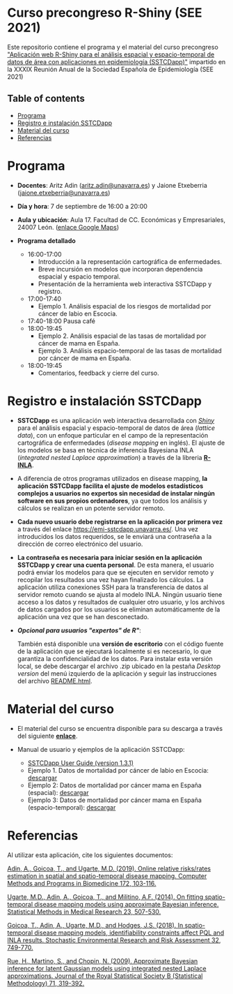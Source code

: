 # Curso precongreso R-Shiny (SEE 2021)

Este repositorio contiene el programa y el material del curso precongreso ["Aplicación web R-Shiny para el análisis espacial y espacio-temporal de datos de área con aplicaciones en epidemiología (SSTCDapp)"](https://www.reunionanualsee.org/index.php?go=pre_congreso) impartido en la XXXIX Reunión Anual de la Sociedad Española de Epidemiología (SEE 2021) 


## Table of contents

- [Programa](#Programa)
- [Registro e instalación SSTCDapp](#Registro-e-instalación-SSTCDapp)
- [Material del curso](#material-del-curso)
- [Referencias](#referencias)


# Programa

- **Docentes**: Aritz Adin (aritz.adin@unavarra.es) y Jaione Etxeberria (jaione.etxeberria@unavarra.es)

- **Día y hora**: 7 de septiembre de 16:00 a 20:00

- **Aula y ubicación**: Aula 17. Facultad de CC. Económicas y Empresariales, 24007 León. ([enlace Google Maps](https://www.google.es/maps/place/42%C2%B036'46.2%22N+5%C2%B033'44.1%22W/@42.6126066,-5.5629022,201m/data=!3m1!1e3!4m6!3m5!1s0xd379a7ff187d675:0x7a47dc49c8111680!7e2!8m2!3d42.6128416!4d-5.5622608?hl=es))

- **Programa detallado**
  - 16:00-17:00
    - Introducción a la representación cartográfica de enfermedades.
    - Breve incursión en modelos que incorporan dependencia espacial y espacio temporal.
    - Presentación de la herramienta web interactiva SSTCDapp y registro.
  - 17:00-17:40
    - Ejemplo 1. Análisis espacial de los riesgos de mortalidad por cáncer de labio en Escocia.
  - 17:40-18:00 Pausa café
  - 18:00-19:45 
    - Ejemplo 2. Análisis espacial de las tasas de mortalidad por cáncer de mama en España.
    - Ejemplo 3. Análisis espacio-temporal de las tasas de mortalidad por cáncer de mama en España.
  - 18:00-19:45 
    - Comentarios, feedback y cierre del curso.


# Registro e instalación SSTCDapp

- **SSTCDapp** es una aplicación web interactiva desarrollada con [*Shiny*](https://shiny.rstudio.com/) para el análisis espacial y espacio-temporal de datos de área (*lattice data*), con un enfoque particular en el campo de la representación cartográfica de enfermedades (*disease mapping* en inglés). El ajuste de los modelos se basa en técnica de inferencia Bayesiana INLA (*integrated nested Laplace approximation*) a través de la libreria [**R-INLA**](https://www.r-inla.org/).

- A diferencia de otros programas utilizados en disease mapping, **la aplicación SSTCDapp facilita el ajuste de modelos estadísticos complejos a usuarios no expertos sin necesidad de instalar ningún software en sus propios ordenadores**, ya que todos los análisis y cálculos se realizan en un potente servidor remoto.

- **Cada nuevo usuario debe registrarse en la aplicación por primera vez** a través del enlace https://emi-sstcdapp.unavarra.es/. Una vez introducidos los datos requeridos, se le enviará una contraseña a la dirección de correo electrónico del usuario.

- **La contraseña es necesaria para iniciar sesión en la aplicación SSTCDapp y crear una cuenta personal**. De esta manera, el usuario podrá enviar los modelos para que se ejecuten en servidor remoto y recopilar los resultados una vez hayan finalizado los cálculos. La aplicación utiliza conexiones SSH para la transferencia de datos al servidor remoto cuando se ajusta al modelo INLA. Ningún usuario tiene acceso a los datos y resultados de cualquier otro usuario, y los archivos de datos cargados por los usuarios se eliminan automáticamente de la aplicación una vez que se han desconectado. 

- **_Opcional para usuarios "expertos" de R"_**:

  También está disponible una **versión de escritorio** con el código fuente de la aplicación que se ejecutará localmente si es necesario, lo que garantiza la confidencialidad de los datos. Para instalar esta versión local, se debe descargar el archivo .zip ubicado en la pestaña *Desktop version* del menú izquierdo de la aplicación y seguir las instrucciones del archivo [README.html](https://emi-sstcdapp.unavarra.es/Curso_SEE2021/README.html).


# Material del curso

- El material del curso se encuentra disponible para su descarga a través del siguiente [**enlace**](https://github.com/spatialstatisticsupna/SEE2021_Curso_RShiny/blob/master/files/SSTCDapp_Slides.pdf).

- Manual de usuario y ejemplos de la aplicación SSTCDapp:
  - [SSTCDapp User Guide (version 1.3.1)](https://emi-sstcdapp.unavarra.es/Curso_SEE2021/SSTCDapp_UserGuide_v131.pdf)
  - Ejemplo 1. Datos de mortalidad por cáncer de labio en Escocia: [descargar](https://emi-sstcdapp.unavarra.es/Curso_SEE2021/Scotland_LipCancer.zip)
  - Ejemplo 2: Datos de mortalidad por cáncer mama en España (espacial): [descargar](https://emi-sstcdapp.unavarra.es/Curso_SEE2021/Spain_BreastCancer_Rates.zip)
  - Ejemplo 3: Datos de mortalidad por cáncer mama en España (espacio-temporal): [descargar](https://emi-sstcdapp.unavarra.es/Curso_SEE2021/Spain_BreastCancer_Risks.zip)


# Referencias

Al utilizar esta aplicación, cite los siguientes documentos:

[Adin, A., Goicoa, T., and Ugarte, M.D. (2019). Online relative risks/rates estimation in spatial and spatio-temporal disease mapping. Computer Methods and Programs in Biomedicine 172, 103-116.](https://doi.org/10.1016/j.cmpb.2019.02.014)

[Ugarte, M.D., Adin, A., Goicoa, T., and Militino, A.F. (2014). On fitting spatio-temporal disease mapping models using approximate Bayesian inference. Statistical Methods in Medical Research 23, 507-530.](https://doi.org/10.1177/0962280214527528)

[Goicoa, T., Adin, A., Ugarte, M.D., and Hodges, J.S. (2018). In spatio-temporal disease mapping models, identifiability constraints affect PQL and INLA results. Stochastic Environmental Research and Risk Assessment 32, 749-770.](https://doi.org/10.1007/s00477-017-1405-0)

[Rue, H., Martino, S., and Chopin, N. (2009). Approximate Bayesian inference for latent Gaussian models using integrated nested Laplace approximations. Journal of the Royal Statistical Society B (Statistical Methodology) 71, 319-392.](https://doi.org/10.1111/j.1467-9868.2008.00700.x)

